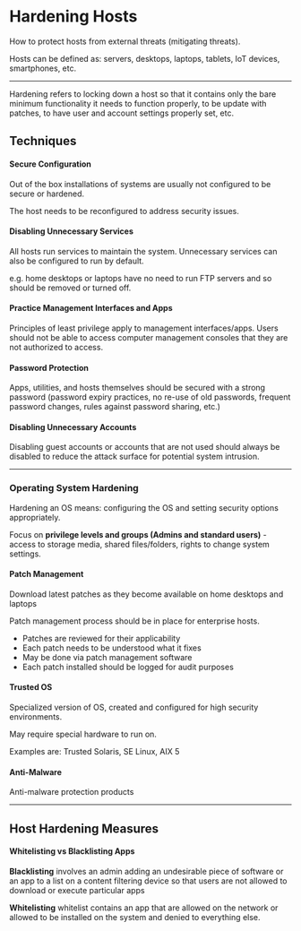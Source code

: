 # Hardening Hosts

How to protect hosts from external threats \(mitigating threats\).

Hosts can be defined as: servers, desktops, laptops, tablets, IoT devices, smartphones, etc.

---

Hardening refers to locking down a host so that it contains only the bare minimum functionality it needs to function properly, to be update with patches, to have user and account settings properly set, etc.

## Techniques

#### Secure Configuration

Out of the box installations of systems are usually not configured to be secure or hardened.

The host needs to be reconfigured to address security issues.

#### Disabling Unnecessary Services

All hosts run services to maintain the system. Unnecessary services can also be configured to run by default.

e.g. home desktops or laptops have no need to run FTP servers and so should be removed or turned off.

#### Practice Management Interfaces and Apps

Principles of least privilege apply to management interfaces/apps. Users should not be able to access computer management consoles that they are not authorized to access.

#### Password Protection

Apps, utilities, and hosts themselves should be secured with a strong password \(password expiry practices, no re-use of old passwords, frequent password changes, rules against password sharing, etc.\)

#### Disabling Unnecessary Accounts

Disabling guest accounts or accounts that are not used should always be disabled to reduce the attack surface for potential system intrusion.

---

### Operating System Hardening

Hardening an OS means: configuring the OS and setting security options appropriately.

Focus on **privilege levels and groups \(Admins and standard users\)** - access to storage media, shared files/folders, rights to change system settings.

#### Patch Management

Download latest patches as they become available on home desktops and laptops

Patch management process should be in place for enterprise hosts.

* Patches are reviewed for their applicability
* Each patch needs to be understood what it fixes
* May be done via patch management software
* Each patch installed should be logged for audit purposes

#### Trusted OS

Specialized version of OS, created and configured for high security environments.

May require special hardware to run on.

Examples are: Trusted Solaris, SE Linux, AIX 5

#### Anti-Malware

Anti-malware protection products

---

## Host Hardening Measures

#### Whitelisting vs Blacklisting Apps

**Blacklisting** involves an admin adding an undesirable piece of software or an app to a list on a content filtering device so that users are not allowed to download or execute particular apps

**Whitelisting** whitelist contains an app that are allowed on the network or allowed to be installed on the system and denied to everything else.



